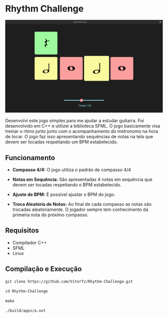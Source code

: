 # Rhythm Challenge


![gameplay](res/video/demo.gif)

Desenvolvi este jogo simples para me ajudar a estudar guitarra. Foi desenvolvido em C++ e utilizei a biblioteca SFML. O jogo basicamente visa treinar o ritmo junto junto com o acompanhamento do metronomo na hora de tocar. O jogo faz isso apresentando sequências de notas na tela que devem ser tocadas respeitando um BPM estabelecido.


## Funcionamento

- **Compasso 4/4:** O jogo utiliza o padrão de compasso 4/4

- **Notas em Sequência:** São apresentadas 4 notas em sequência que devem ser tocadas respeitando o BPM estabelecido.

- **Ajuste de BPM:** É possível ajustar o BPM do jogo.

- **Troca Aleatória de Notas:** Ao final de cada compasso as notas são trocadas aleatoriamente.  O jogador sempre tem conhecimento da primeira nota do próximo compasso.

## Requisitos

- Compilador C++
- SFML
- Linux

## Compilação e Execução

   
  
`git clone https://github.com/VitorTz/Rhythm-Challenge.git`


`cd Rhythm-Challenge`

`make`

`./build/apps/a.out`


